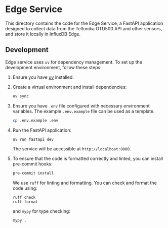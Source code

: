 # Edge Service

This directory contains the code for the Edge Service, a FastAPI application designed to collect data from the Teltonika OTD500 API and other sensors, and store it locally in InfluxDB Edge.

## Development

Edge service uses `uv` for dependency management. To set up the development environment, follow these steps:

1. Ensure you have [uv](https://github.com/astral-sh/uv) installed.

2. Create a virtual environment and install dependencies:

    ```bash
    uv sync
    ```

3. Ensure you have `.env` file configured with necessary environment variables. The example `.env.example` file can be used as a template.

    ```bash
    cp .env.example .env
    ```

4. Run the FastAPI application:

    ```bash
    uv run fastapi dev
    ```

    The service will be accessible at `http://localhost:8000`.

5. To ensure that the code is formatted correctly and linted, you can install pre-commit hooks:

    ```bash
    pre-commit install
    ```

    We use `ruff` for linting and formatting. You can check and format the code using:

    ```
    ruff check
    ruff format
    ```

    and `mypy` for type checking:

    ```bash
    mypy .
    ```